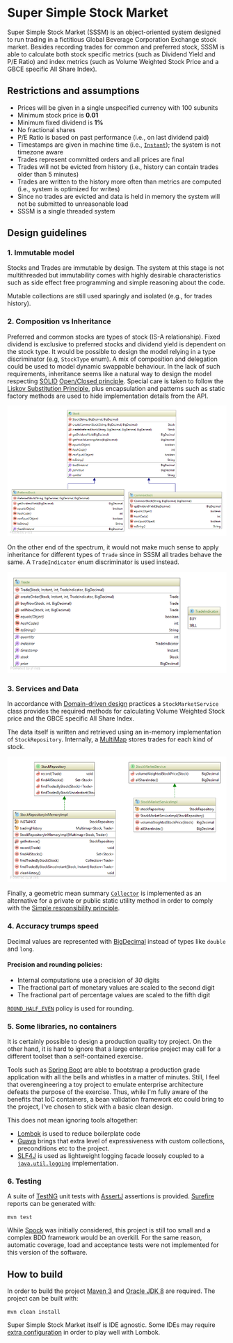 Super Simple Stock Market
=========================

Super Simple Stock Market (SSSM) is an object-oriented system designed to run trading in a fictitious Global Beverage
Corporation Exchange stock market. Besides recording trades for common and preferred stock, SSSM is able to calculate
both stock specific metrics (such as Dividend Yield and P/E Ratio) and index metrics (such as Volume Weighted Stock
Price and a GBCE specific All Share Index).

Restrictions and assumptions
----------------------------
* Prices will be given in a single unspecified currency with 100 subunits
* Minimum stock price is **0.01**
* Minimum fixed dividend is **1%**
* No fractional shares
* P/E Ratio is based on past performance (i.e., on last dividend paid)
* Timestamps are given in machine time (i.e., [`Instant`][1]); the system is not timezone aware
* Trades represent committed orders and all prices are final
* Trades will not be evicted from history (i.e., history can contain trades older than 5 minutes)
* Trades are written to the history more often than metrics are computed (i.e., system is optimized for writes)
* Since no trades are evicted and data is held in memory the system will not be submitted to unreasonable load
* SSSM is a single threaded system

Design guidelines
-----------------

### 1. Immutable model

Stocks and Trades are immutable by design. The system at this stage is not multithreaded but immutability comes with
highly desirable characteristics such as side effect free programming and simple reasoning about the code.

Mutable collections are still used sparingly and isolated (e.g., for trades history).

### 2. Composition vs Inheritance

Preferred and common stocks are types of stock (IS-A relationship). Fixed dividend is exclusive to preferred stocks and
dividend yield is dependent on the stock type. It would be possible to design the model relying in a type discriminator
(e.g, `StockType` enum). A mix of composition and delegation could be used to model dynamic swappable behaviour. In the
lack of such requirements, inheritance seems like a natural way to design the model respecting [SOLID][2]
[Open/Closed principle][3]. Special care is taken to follow the [Liskov Substitution Principle][4], plus encapsulation
and patterns such as static factory methods are used to hide implementation details from the API.

[![Class Diagram - Stocks][23]][23]

On the other end of the spectrum, it would not make much sense to apply inheritance for different types of `Trade` since
in SSSM all trades behave the same. A `TradeIndicator` enum discriminator is used instead.

[![Class Diagram - Trades][24]][24]

### 3. Services and Data

In accordance with [Domain-driven design][5] practices a `StockMarketService` class provides the required methods for
calculating Volume Weighted Stock price and the GBCE specific All Share Index.

The data itself is written and retrieved using an in-memory implementation of `StockRepository`. Internally, a
[MultiMap][6] stores trades for each kind of stock.

[![Class Diagram - Service and Repository][25]][25]

Finally, a geometric mean summary [`Collector`][7] is implemented as an alternative for a private or public static utility
method in order to comply with the [Simple responsibility principle][8].

### 4. Accuracy trumps speed

Decimal values are represented with [BigDecimal][9] instead of types like `double` and `long`.

#### Precision and rounding policies:

* Internal computations use a precision of *30* digits
* The fractional part of monetary values are scaled to the second digit
* The fractional part of percentage values are scaled to the fifth digit

[`ROUND_HALF_EVEN`][10] policy is used for rounding.

### 5. Some libraries, no containers

It is certainly possible to design a production quality toy project. On the other hand, it is hard to ignore that a large
enterprise project may call for a different toolset than a self-contained exercise.

Tools such as [Spring Boot][11] are able to bootstrap a production grade application with all the bells and whistles in
a matter of minutes. Still, I feel that overengineering a toy project to emulate enterprise architecture defeats the
purpose of the exercise. Thus, while I'm fully aware of the benefits that IoC containers, a bean validation framework
etc could bring to the project, I've chosen to stick with a basic clean design.

This does not mean ignoring tools altogether:

* [Lombok][12] is used to reduce boilerplate code
* [Guava][13] brings that extra level of expressiveness with custom collections, preconditions etc to the project.
* [SLF4J][14] is used as lightweight logging facade loosely coupled to a [`java.util.logging`][15] implementation.


### 6. Testing

A suite of [TestNG][16] unit tests with [AssertJ][17] assertions is provided. [Surefire][18] reports can be generated
with:

    mvn test

While [Spock][19] was initially considered, this project is still too small and a complex BDD framework would be an
overkill. For the same reason, automatic coverage, load and acceptance tests were not implemented for this version of the
software.

How to build
-------------

In order to build the project [Maven 3][20] and [Oracle JDK 8][21] are required. The project can be built with:

    mvn clean install

Super Simple Stock Market itself is IDE agnostic. Some IDEs may require [extra configuration][22] in order to play well
with Lombok.

[1]: https://docs.oracle.com/javase/8/docs/api/java/time/Instant.html
[2]: https://en.wikipedia.org/wiki/SOLID_(object-oriented_design)
[3]: https://en.wikipedia.org/wiki/Open/closed_principle
[4]: https://en.wikipedia.org/wiki/Liskov_substitution_principle
[5]: https://en.wikipedia.org/wiki/Domain-driven_design
[6]: http://docs.guava-libraries.googlecode.com/git/javadoc/com/google/common/collect/Multimap.html
[7]: https://docs.oracle.com/javase/8/docs/api/java/util/stream/Collector.html
[8]: https://en.wikipedia.org/wiki/Single_responsibility_principle
[9]: https://docs.oracle.com/javase/8/docs/api/java/math/BigDecimal.html
[10]: https://docs.oracle.com/javase/8/docs/api/java/math/RoundingMode.html#HALF_EVEN
[11]: http://projects.spring.io/spring-boot/
[12]: https://projectlombok.org/
[13]: https://github.com/google/guava
[14]: http://www.slf4j.org/
[15]: https://docs.oracle.com/javase/8/docs/api/java/util/logging/package-summary.html
[16]: http://testng.org/doc/index.html
[17]: http://joel-costigliola.github.io/assertj/
[18]: https://maven.apache.org/surefire/maven-surefire-plugin/
[19]: https://code.google.com/archive/p/spock/
[20]: https://maven.apache.org/
[21]: http://www.oracle.com/technetwork/java/javase/downloads/index.html
[22]: https://projectlombok.org/download.html

[23]: src/main/docs/images/stock_class_diagram.png
[24]: src/main/docs/images/trade_class_diagram.png
[25]: src/main/docs/images/service_and_repository_class_diagram.png




